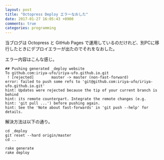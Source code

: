 ```yaml
---
layout: post
title: "Octopress Deploy エラーなおした"
date: 2017-01-27 16:05:43 +0900
comments: true
categories: programming
---
```


当ブログは Octopress と GitHub Pages で運用しているのだけれど、別PCに移行したときにデプロイエラーが出たのでそれをなおした。

エラー内容はこんな感じ。

    ## Pushing generated _deploy website
    To github.com:iriya-ufo/iriya-ufo.github.io.git
     ! [rejected]        master -> master (non-fast-forward)
    error: failed to push some refs to 'git@github.com:iriya-ufo/iriya-ufo.github.io.git'
    hint: Updates were rejected because the tip of your current branch is behind
    hint: its remote counterpart. Integrate the remote changes (e.g.
    hint: 'git pull ...') before pushing again.
    hint: See the 'Note about fast-forwards' in 'git push --help' for details.

解決方法は以下の通り。

    cd _deploy
    git reset --hard origin/master
    cd ..

    rake generate
    rake deploy
